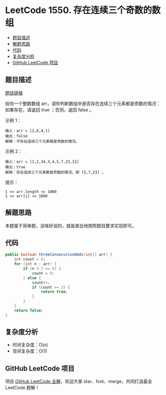 # LeetCode 1550. 存在连续三个奇数的数组

* [题目描述](<LeetCode 1550. 存在连续三个奇数的数组.md#题目描述>)
* [解题思路](<LeetCode 1550. 存在连续三个奇数的数组.md#解题思路>)
* [代码](<LeetCode 1550. 存在连续三个奇数的数组.md#代码>)
* [复杂度分析](<LeetCode 1550. 存在连续三个奇数的数组.md#复杂度分析>)
* [GitHub LeetCode 项目](<LeetCode 1550. 存在连续三个奇数的数组.md#github-leetcode-项目>)

## 题目描述

[题目链接](https://leetcode-cn.com/problems/three-consecutive-odds/)

给你一个整数数组 arr，请你判断数组中是否存在连续三个元素都是奇数的情况：如果存在，请返回 true ；否则，返回 false 。

示例 1：

```
输入：arr = [2,6,4,1]
输出：false
解释：不存在连续三个元素都是奇数的情况。
```

示例 2：

```
输入：arr = [1,2,34,3,4,5,7,23,12]
输出：true
解释：存在连续三个元素都是奇数的情况，即 [5,7,23] 。
```

&#x20;

提示：

```
1 <= arr.length <= 1000
1 <= arr[i] <= 1000
```

## 解题思路

本题属于简单题，没啥好说的，就是直白地按照题目要求实现即可。

## 代码

```java
public boolean threeConsecutiveOdds(int[] arr) {
    int count = 0;
    for (int n : arr) {
        if (n % 2 == 0) {
            count = 0;
        } else {
            count++;
            if (count >= 3) {
                return true;
            }
        }
    }
    return false;
}
```

## 复杂度分析

* 时间复杂度：O(n)
* 空间复杂度：O(1)

## GitHub LeetCode 项目

项目 [GitHub LeetCode 全解](https://github.com/LjyYano/LeetCode)，欢迎大家 star、fork、merge，共同打造最全 LeetCode 题解！

